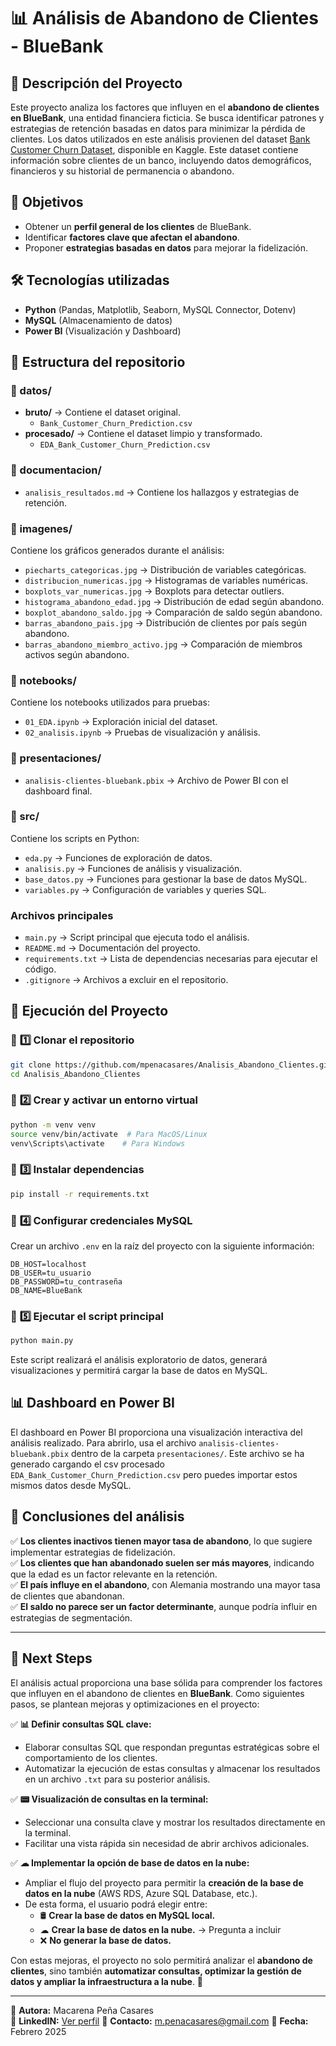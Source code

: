# 📊 **Análisis de Abandono de Clientes - BlueBank**

## 📌 **Descripción del Proyecto**

Este proyecto analiza los factores que influyen en el **abandono de clientes en BlueBank**, una entidad financiera ficticia. Se busca identificar patrones y estrategias de retención basadas en datos para minimizar la pérdida de clientes. Los datos utilizados en este análisis provienen del dataset [Bank Customer Churn Dataset](https://www.kaggle.com/datasets/gauravtopre/bank-customer-churn-dataset/data), disponible en Kaggle. Este dataset contiene información sobre clientes de un banco, incluyendo datos demográficos, financieros y su historial de permanencia o abandono.

## 🎯 **Objetivos**

- Obtener un **perfil general de los clientes** de BlueBank.
- Identificar **factores clave que afectan el abandono**.
- Proponer **estrategias basadas en datos** para mejorar la fidelización.

## 🛠 **Tecnologías utilizadas**

- **Python** (Pandas, Matplotlib, Seaborn, MySQL Connector, Dotenv)
- **MySQL** (Almacenamiento de datos)
- **Power BI** (Visualización y Dashboard)

## 📂 **Estructura del repositorio**

### **📁 datos/**

- **bruto/** → Contiene el dataset original.
  - `Bank_Customer_Churn_Prediction.csv`
- **procesado/** → Contiene el dataset limpio y transformado.
  - `EDA_Bank_Customer_Churn_Prediction.csv`

### **📁 documentacion/**

- `analisis_resultados.md` → Contiene los hallazgos y estrategias de retención.

### **📁 imagenes/**

Contiene los gráficos generados durante el análisis:

- `piecharts_categoricas.jpg` → Distribución de variables categóricas.
- `distribucion_numericas.jpg` → Histogramas de variables numéricas.
- `boxplots_var_numericas.jpg` → Boxplots para detectar outliers.
- `histograma_abandono_edad.jpg` → Distribución de edad según abandono.
- `boxplot_abandono_saldo.jpg` → Comparación de saldo según abandono.
- `barras_abandono_pais.jpg` → Distribución de clientes por país según abandono.
- `barras_abandono_miembro_activo.jpg` → Comparación de miembros activos según abandono.

### **📁 notebooks/**

Contiene los notebooks utilizados para pruebas:

- `01_EDA.ipynb` → Exploración inicial del dataset.
- `02_analisis.ipynb` → Pruebas de visualización y análisis.

### **📁 presentaciones/**

- `analisis-clientes-bluebank.pbix` → Archivo de Power BI con el dashboard final.

### **📁 src/**

Contiene los scripts en Python:

- `eda.py` → Funciones de exploración de datos.
- `analisis.py` → Funciones de análisis y visualización.
- `base_datos.py` → Funciones para gestionar la base de datos MySQL.
- `variables.py` → Configuración de variables y queries SQL.

### **Archivos principales**

- `main.py` → Script principal que ejecuta todo el análisis.
- `README.md` → Documentación del proyecto.
- `requirements.txt` → Lista de dependencias necesarias para ejecutar el código.
- `.gitignore` → Archivos a excluir en el repositorio.

## 🚀 **Ejecución del Proyecto**

### 🔹 **1️⃣ Clonar el repositorio**

```bash
git clone https://github.com/mpenacasares/Analisis_Abandono_Clientes.git
cd Analisis_Abandono_Clientes
```

### 🔹 **2️⃣ Crear y activar un entorno virtual**

```bash
python -m venv venv
source venv/bin/activate  # Para MacOS/Linux
venv\Scripts\activate    # Para Windows
```

### 🔹 **3️⃣ Instalar dependencias**

```bash
pip install -r requirements.txt
```

### 🔹 **4️⃣ Configurar credenciales MySQL**

Crear un archivo `.env` en la raíz del proyecto con la siguiente información:

```
DB_HOST=localhost
DB_USER=tu_usuario
DB_PASSWORD=tu_contraseña
DB_NAME=BlueBank
```

### 🔹 **5️⃣ Ejecutar el script principal**

```bash
python main.py
```

Este script realizará el análisis exploratorio de datos, generará visualizaciones y permitirá cargar la base de datos en MySQL.

## 📊 **Dashboard en Power BI**

El dashboard en Power BI proporciona una visualización interactiva del análisis realizado. Para abrirlo, usa el archivo `analisis-clientes-bluebank.pbix` dentro de la carpeta `presentaciones/`. Este archivo se ha generado cargando el csv procesado `EDA_Bank_Customer_Churn_Prediction.csv` pero puedes importar estos mismos datos desde MySQL.

## 📌 **Conclusiones del análisis**

✅ **Los clientes inactivos tienen mayor tasa de abandono**, lo que sugiere implementar estrategias de fidelización.  
✅ **Los clientes que han abandonado suelen ser más mayores**, indicando que la edad es un factor relevante en la retención.  
✅ **El país influye en el abandono**, con Alemania mostrando una mayor tasa de clientes que abandonan.  
✅ **El saldo no parece ser un factor determinante**, aunque podría influir en estrategias de segmentación.

---

## 🚀 **Next Steps**

El análisis actual proporciona una base sólida para comprender los factores que influyen en el abandono de clientes en **BlueBank**. Como siguientes pasos, se plantean mejoras y optimizaciones en el proyecto:

✅ **📊 Definir consultas SQL clave:**

- Elaborar consultas SQL que respondan preguntas estratégicas sobre el comportamiento de los clientes.
- Automatizar la ejecución de estas consultas y almacenar los resultados en un archivo `.txt` para su posterior análisis.

✅ **📟 Visualización de consultas en la terminal:**

- Seleccionar una consulta clave y mostrar los resultados directamente en la terminal.
- Facilitar una vista rápida sin necesidad de abrir archivos adicionales.

✅ **☁ Implementar la opción de base de datos en la nube:**

- Ampliar el flujo del proyecto para permitir la **creación de la base de datos en la nube** (AWS RDS, Azure SQL Database, etc.).
- De esta forma, el usuario podrá elegir entre:
  - 🛢 **Crear la base de datos en MySQL local.**
  - ☁ **Crear la base de datos en la nube.** → Pregunta a incluir
  - ❌ **No generar la base de datos.**

Con estas mejoras, el proyecto no solo permitirá analizar el **abandono de clientes**, sino también **automatizar consultas, optimizar la gestión de datos y ampliar la infraestructura a la nube**. 🚀

---

📌 **Autora:** Macarena Peña Casares  
📌 **LinkedIN:** [Ver perfil](https://www.linkedin.com/in/mpenacasares/)
📌 **Contacto:** m.penacasares@gmail.com
📌 **Fecha:** Febrero 2025
